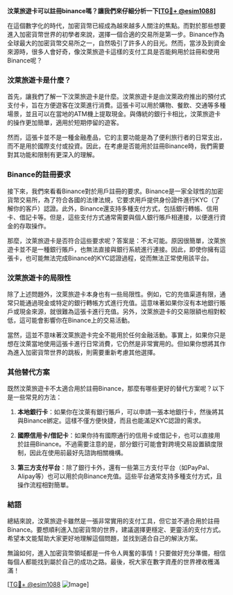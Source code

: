 **汶莱旅遊卡可以註冊binance嗎？讓我們來仔細分析一下[[TG💪+ @esim1088](https://t.me/s/esim1088)]**

在這個數字化的時代，加密貨幣已經成為越來越多人關注的焦點。而對於那些想要進入加密貨幣世界的初學者來說，選擇一個合適的交易所是第一步。Binance作為全球最大的加密貨幣交易所之一，自然吸引了許多人的目光。然而，當涉及到資金來源時，很多人會好奇，像汶萊旅遊卡這樣的支付工具是否能夠用於註冊和使用Binance呢？

### 汶萊旅遊卡是什麼？

首先，讓我們了解一下汶萊旅遊卡是什麼。汶萊旅遊卡是由汶萊政府推出的預付式支付卡，旨在方便遊客在汶萊進行消費。這張卡可以用於購物、餐飲、交通等多種場景，並且可以在當地的ATM機上提取現金。與傳統的銀行卡相比，汶萊旅遊卡的操作更加簡單，適用於短期停留的遊客。

然而，這張卡並不是一種金融產品，它的主要功能是為了便利旅行者的日常支出，而不是用於國際支付或投資。因此，在考慮是否能用於註冊Binance時，我們需要對其功能和限制有更深入的理解。

### Binance的註冊要求

接下來，我們來看看Binance對於用戶註冊的要求。Binance是一家全球性的加密貨幣交易所，為了符合各國的法律法規，它要求用戶提供身份證件進行KYC（了解你的客戶）認證。此外，Binance還支持多種支付方式，包括銀行轉帳、信用卡、借記卡等。但是，這些支付方式通常需要與個人銀行賬戶相連接，以便進行資金的存取操作。

那麼，汶萊旅遊卡是否符合這些要求呢？答案是：不太可能。原因很簡單，汶萊旅遊卡並不是一種銀行賬戶，也無法直接與銀行系統進行連接。因此，即使你擁有這張卡，也可能無法完成Binance的KYC認證過程，從而無法正常使用該平台。

### 汶萊旅遊卡的局限性

除了上述問題外，汶萊旅遊卡本身也有一些局限性。例如，它的充值渠道有限，通常只能通過現金或特定的銀行轉帳方式進行充值。這意味著如果你沒有本地銀行賬戶或現金來源，就很難為這張卡進行充值。另外，汶萊旅遊卡的交易限額也相對較低，這可能會影響你在Binance上的交易活動。

當然，這並不意味著汶萊旅遊卡完全不能用於任何金融活動。事實上，如果你只是想在汶萊當地使用這張卡進行日常消費，它仍然是非常實用的。但如果你想將其作為進入加密貨幣世界的跳板，則需要重新考慮其他選擇。

### 其他替代方案

既然汶萊旅遊卡不太適合用於註冊Binance，那麼有哪些更好的替代方案呢？以下是一些常見的方法：

1. **本地銀行卡**：如果你在汶萊有銀行賬戶，可以申請一張本地銀行卡，然後將其與Binance綁定。這樣不僅方便快捷，而且也能滿足KYC認證的需求。
   
2. **國際信用卡/借記卡**：如果你持有國際通行的信用卡或借記卡，也可以直接用於註冊Binance。不過需要注意的是，部分銀行可能會對跨境交易設置額度限制，因此在使用前最好先諮詢相關機構。

3. **第三方支付平台**：除了銀行卡外，還有一些第三方支付平台（如PayPal、Alipay等）也可以用於向Binance充值。這些平台通常支持多種支付方式，且操作流程相對簡單。

### 結語

總結來說，汶萊旅遊卡雖然是一張非常實用的支付工具，但它並不適合用於註冊Binance。要想順利進入加密貨幣的世界，建議選擇更穩定、更靈活的支付方式。希望本文能幫助大家更好地理解這個問題，並找到適合自己的解決方案。

無論如何，進入加密貨幣領域都是一件令人興奮的事情！只要做好充分準備，相信每個人都能找到屬於自己的成功之路。最後，祝大家在數字資產的世界裡收穫滿滿！

[[TG💪+ @esim1088](https://t.me/s/esim1088) ![Image](https://i.postimg.cc/4NQfJmqS/Snipaste-2025-05-13-00-14-12.png)]